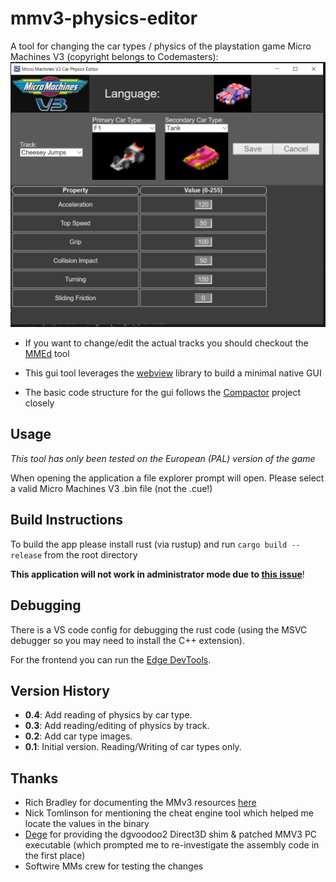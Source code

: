 # mmv3-physics-editor

A tool for changing the car types / physics of the playstation game Micro Machines V3 (copyright belongs to Codemasters):
![Screenshot](./assets/Screenshot.png)

* If you want to change/edit the actual tracks you should checkout the [MMEd](https://github.com/RichardBradley/MMEd) tool

* This gui tool leverages the [webview](https://github.com/zserge/webview) library to build a minimal native GUI
* The basic code structure for the gui follows the [Compactor](https://github.com/Freaky/Compactor) project closely

## Usage
_This tool has only been tested on the European (PAL) version of the game_

When opening the application a file explorer prompt will open. Please select a valid Micro Machines V3 .bin file (not the .cue!)

## Build Instructions
To build the app please install rust (via rustup) and run `cargo build --release` from the root directory

**This application will not work in administrator mode due to [this issue](https://github.com/windows-toolkit/Microsoft.Toolkit.Win32/issues/50)**!

## Debugging
There is a VS code config for debugging the rust code (using the MSVC debugger so you may need to install the C++ extension).

For the frontend you can run the [Edge DevTools](https://docs.microsoft.com/en-us/microsoft-edge/devtools-guide).

## Version History
* **0.4**: Add reading of physics by car type.
* **0.3**: Add reading/editing of physics by track.
* **0.2**: Add car type images.
* **0.1**: Initial version. Reading/Writing of car types only.

## Thanks
* Rich Bradley for documenting the MMv3 resources [here](http://www.bradders.org/MMs/php-mms.php)
* Nick Tomlinson for mentioning the cheat engine tool which helped me locate the values in the binary
* [Dege](http://dege.freeweb.hu/) for providing the dgvoodoo2 Direct3D shim & patched MMV3 PC executable (which prompted me to re-investigate the assembly code in the first place)
* Softwire MMs crew for testing the changes
